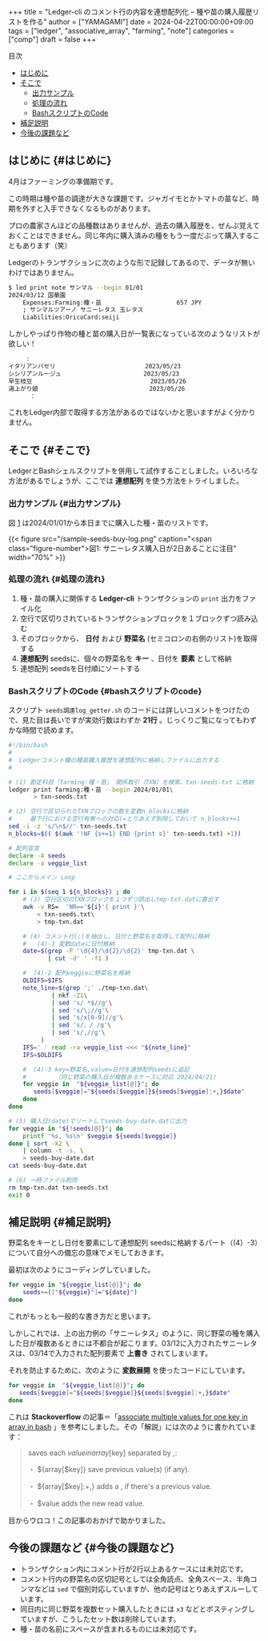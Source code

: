 +++
title = "Ledger-cli のコメント行の内容を連想配列化 – 種や苗の購入履歴リストを作る"
author = ["YAMAGAMI"]
date = 2024-04-22T00:00:00+09:00
tags = ["ledger", "associative_array", "farming", "note"]
categories = ["comp"]
draft = false
+++

<div class="ox-hugo-toc toc">

<div class="heading">&#30446;&#27425;</div>

- [はじめに](#はじめに)
- [そこで](#そこで)
    - [出力サンプル](#出力サンプル)
    - [処理の流れ](#処理の流れ)
    - [BashスクリプトのCode](#bashスクリプトのcode)
- [補足説明](#補足説明)
- [今後の課題など](#今後の課題など)

</div>
<!--endtoc-->



## はじめに {#はじめに}

4月はファーミングの準備期です。

この時期は種や苗の調達が大きな課題です。ジャガイモとかトマトの苗など、時期を外すと入手できなくなるものがあります。

プロの農家さんほどの品種数はありませんが、過去の購入履歴を、ぜんぶ覚えておくことはできません。同じ年内に購入済みの種をもう一度だぶって購入することもあります（笑）

Ledgerのトランザクションに次のような形で記録してあるので、データが無いわけではありません。

```sh
$ led print note サンマル --begin 01/01
2024/03/12 国華園
    Expenses:Farming:種・苗                     657 JPY
    ; サンマルツアーノ サニーレタス 玉レタス
    Liabilities:OricoCard:seiji
```

しかしやっぱり作物の種と苗の購入日が一覧表になっている次のようなリストが欲しい！

```sh
     :
イタリアンパセリ                         2023/05/23
シシリアンルージュ                       2023/05/23
早生枝豆                                 2023/05/26
湯上がり娘                               2023/05/26
      ：
```

これをLedger内部で取得する方法があるのではないかと思いますがよく分かりません。


## そこで {#そこで}

LedgerとBashシェルスクリプトを併用して試作することしました。いろいろな方法があるでしょうが、ここでは ****連想配列**** を使う方法をトライしました。


### 出力サンプル {#出力サンプル}

図 [1](#figure--sample-out) は2024/01/01から本日までに購入した種・苗のリストです。

<a id="figure--sample-out"></a>

{{< figure src="/sample-seeds-buy-log.png" caption="<span class=\"figure-number\">&#22259;1:  </span>サニーレタス購入日が2日あることに注目" width="70%" >}}


### 処理の流れ {#処理の流れ}

1.  種・苗の購入に関係する ****Ledger-cli**** トランザクションの `print` 出力をファイル化
2.  空行で区切りされているトランザクションブロックを１ブロックずつ読み込む
3.  そのブロックから、 ****日付**** および ****野菜名**** (セミコロンの右側のリスト)を取得する
4.  ****連想配列**** seedsに、個々の野菜名を ****キー**** 、日付を ****要素**** として格納
5.  連想配列 seedsを日付順にソートする


### BashスクリプトのCode {#bashスクリプトのcode}

スクリプト `seeds調達log_getter.sh` のコードには詳しいコメントをつけたので、見た目は長いですが実効行数はわずか ****21行**** 。じっくりご覧になってもわずかな時間で読めます。

```sh
#!/bin/bash
#
#  Ledgerコメント欄の種苗購入履歴を連想配列に格納しファイルに出力する
#

# (1) 勘定科目「farming:種・苗」 関係取引（TXN）を検索、txn-seeds.txt に格納
ledger print farming:種・苗 --begin 2024/01/01\
       > txn-seeds.txt

# (2) 空行で区切られたTXNブロックの数を変数n_blocksに格納
#     最下行における空行有無への対応(=とりあえず削除しておいて n_blocks+=1
sed -i -z 's/\n$//' txn-seeds.txt
n_blocks=$(( $(awk '!NF {s+=1} END {print s}' txn-seeds.txt) +1))

# 配列宣言
declare -A seeds
declare -a veggie_list

# ここからメイン Loop

for i in $(seq 1 ${n_blocks}) ; do
    # (3) 空行区切のTXNブロックを１つずつ読出しtmp-txt.datに書出す
    awk -v RS=  'NR=='${i}'{ print }'\
	    < txn-seeds.txt\
	    > tmp-txn.dat

    # (4) コメント行(;)を抽出し、日付と野菜名を取得して配列に格納
    #   (4)-1 変数dateに日付格納
    date=$(grep -P '\d{4}/\d{2}/\d{2}' tmp-txn.dat \
	       | cut -d' ' -f1 )

    #  (4)-2 配列veggieに野菜名を格納
    OLDIFS=$IFS
    note_line=$(grep ';' ./tmp-txn.dat\
		    | nkf -Z1\
		    | sed 's/ *$//g'\
		    | sed 's/\;//g'\
		    | sed 's/x[0-9]//g'\
		    | sed 's/、/ /g'\
		    | sed 's/,//g'\
	     )
    IFS=' ' read -ra veggie_list <<< "${note_line}"
    IFS=$OLDIFS

    #  (4)-3 key=野菜名,value=日付を連想配列seedsに追記
    #        （同じ野菜の購入日が複数あるケースに対応 2024/04/21）
    for veggie in  "${veggie_list[@]}"; do
	   seeds[$veggie]="${seeds[$veggie]}${seeds[$veggie]:+,}$date"
    done
done

# (5) 購入日(date)でソートしてseeds-buy-date.datに出力
for veggie in "${!seeds[@]}"; do
    printf '%s, %s\n' $veggie ${seeds[$veggie]}
done | sort -k2 \
    | column -t -s, \
    > seeds-buy-date.dat
cat seeds-buy-date.dat

# (6) 一時ファイル削除
rm tmp-txn.dat txn-seeds.txt
exit 0
```


## 補足説明 {#補足説明}

野菜名をキーとし日付を要素にして連想配列 seedsに格納するパート（(4）-3）について自分への備忘の意味でメモしておきます。

最初は次のようにコーディングしていました。

```sh
for veggie in "${veggie_list[@]}"; do
	seeds+=(["${veggie}"]="${date}")
done
```

これがもっとも一般的な書き方だと思います。

しかしこれでは、上の出力例の「サニーレタス」のように、同じ野菜の種を購入した日が複数あるときには不都合が起こります。03/12に入力されたサニーレタスは、03/14で入力された配列要素で ****上書き**** されてしまいます。

それを防止するために、次のように ****変数展開**** を使ったコードにしています。

```sh
for veggie in  "${veggie_list[@]}"; do
   seeds[$veggie]="${seeds[$veggie]}${seeds[$veggie]:+,}$date"
done
```

これは ****Stackoverflow**** の記事＝「[associate multiple values for one key in array in bash](https://stackoverflow.com/questions/27832452/associate-multiple-values-for-one-key-in-array-in-bash) 」を参考にしました。その「解説」には次のように書かれています：

> saves each $value in array[$key] separated by ,:
>
> ・ ${array[$key]} save previous value(s) (if any).
>
> ・ ${array[$key]:+,} adds a , if there's a previous value.
>
> ・ $value adds the new read value.

目からウロコ！この記事のおかげで助かりました。


## 今後の課題など {#今後の課題など}

-   トランザクション内にコメント行が2行以上あるケースには未対応です。
-   コメント行内の野菜名の区切記号としては全角読点、全角スペース、半角コンマなどは `sed` で個別対応していますが、他の記号はとりあえずスルーしています。
-   同日内に同じ野菜を複数セット購入したときには `x3` などとポスティングしていますが、こうしたセット数は削除しています。
-   種・苗の名前にスペースが含まれるものには未対応です。
